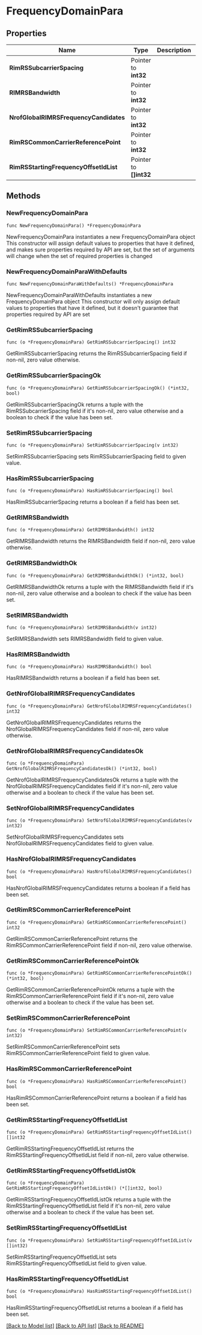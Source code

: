 # FrequencyDomainPara

## Properties

Name | Type | Description | Notes
------------ | ------------- | ------------- | -------------
**RimRSSubcarrierSpacing** | Pointer to **int32** |  | [optional] 
**RIMRSBandwidth** | Pointer to **int32** |  | [optional] 
**NrofGlobalRIMRSFrequencyCandidates** | Pointer to **int32** |  | [optional] 
**RimRSCommonCarrierReferencePoint** | Pointer to **int32** |  | [optional] 
**RimRSStartingFrequencyOffsetIdList** | Pointer to **[]int32** |  | [optional] 

## Methods

### NewFrequencyDomainPara

`func NewFrequencyDomainPara() *FrequencyDomainPara`

NewFrequencyDomainPara instantiates a new FrequencyDomainPara object
This constructor will assign default values to properties that have it defined,
and makes sure properties required by API are set, but the set of arguments
will change when the set of required properties is changed

### NewFrequencyDomainParaWithDefaults

`func NewFrequencyDomainParaWithDefaults() *FrequencyDomainPara`

NewFrequencyDomainParaWithDefaults instantiates a new FrequencyDomainPara object
This constructor will only assign default values to properties that have it defined,
but it doesn't guarantee that properties required by API are set

### GetRimRSSubcarrierSpacing

`func (o *FrequencyDomainPara) GetRimRSSubcarrierSpacing() int32`

GetRimRSSubcarrierSpacing returns the RimRSSubcarrierSpacing field if non-nil, zero value otherwise.

### GetRimRSSubcarrierSpacingOk

`func (o *FrequencyDomainPara) GetRimRSSubcarrierSpacingOk() (*int32, bool)`

GetRimRSSubcarrierSpacingOk returns a tuple with the RimRSSubcarrierSpacing field if it's non-nil, zero value otherwise
and a boolean to check if the value has been set.

### SetRimRSSubcarrierSpacing

`func (o *FrequencyDomainPara) SetRimRSSubcarrierSpacing(v int32)`

SetRimRSSubcarrierSpacing sets RimRSSubcarrierSpacing field to given value.

### HasRimRSSubcarrierSpacing

`func (o *FrequencyDomainPara) HasRimRSSubcarrierSpacing() bool`

HasRimRSSubcarrierSpacing returns a boolean if a field has been set.

### GetRIMRSBandwidth

`func (o *FrequencyDomainPara) GetRIMRSBandwidth() int32`

GetRIMRSBandwidth returns the RIMRSBandwidth field if non-nil, zero value otherwise.

### GetRIMRSBandwidthOk

`func (o *FrequencyDomainPara) GetRIMRSBandwidthOk() (*int32, bool)`

GetRIMRSBandwidthOk returns a tuple with the RIMRSBandwidth field if it's non-nil, zero value otherwise
and a boolean to check if the value has been set.

### SetRIMRSBandwidth

`func (o *FrequencyDomainPara) SetRIMRSBandwidth(v int32)`

SetRIMRSBandwidth sets RIMRSBandwidth field to given value.

### HasRIMRSBandwidth

`func (o *FrequencyDomainPara) HasRIMRSBandwidth() bool`

HasRIMRSBandwidth returns a boolean if a field has been set.

### GetNrofGlobalRIMRSFrequencyCandidates

`func (o *FrequencyDomainPara) GetNrofGlobalRIMRSFrequencyCandidates() int32`

GetNrofGlobalRIMRSFrequencyCandidates returns the NrofGlobalRIMRSFrequencyCandidates field if non-nil, zero value otherwise.

### GetNrofGlobalRIMRSFrequencyCandidatesOk

`func (o *FrequencyDomainPara) GetNrofGlobalRIMRSFrequencyCandidatesOk() (*int32, bool)`

GetNrofGlobalRIMRSFrequencyCandidatesOk returns a tuple with the NrofGlobalRIMRSFrequencyCandidates field if it's non-nil, zero value otherwise
and a boolean to check if the value has been set.

### SetNrofGlobalRIMRSFrequencyCandidates

`func (o *FrequencyDomainPara) SetNrofGlobalRIMRSFrequencyCandidates(v int32)`

SetNrofGlobalRIMRSFrequencyCandidates sets NrofGlobalRIMRSFrequencyCandidates field to given value.

### HasNrofGlobalRIMRSFrequencyCandidates

`func (o *FrequencyDomainPara) HasNrofGlobalRIMRSFrequencyCandidates() bool`

HasNrofGlobalRIMRSFrequencyCandidates returns a boolean if a field has been set.

### GetRimRSCommonCarrierReferencePoint

`func (o *FrequencyDomainPara) GetRimRSCommonCarrierReferencePoint() int32`

GetRimRSCommonCarrierReferencePoint returns the RimRSCommonCarrierReferencePoint field if non-nil, zero value otherwise.

### GetRimRSCommonCarrierReferencePointOk

`func (o *FrequencyDomainPara) GetRimRSCommonCarrierReferencePointOk() (*int32, bool)`

GetRimRSCommonCarrierReferencePointOk returns a tuple with the RimRSCommonCarrierReferencePoint field if it's non-nil, zero value otherwise
and a boolean to check if the value has been set.

### SetRimRSCommonCarrierReferencePoint

`func (o *FrequencyDomainPara) SetRimRSCommonCarrierReferencePoint(v int32)`

SetRimRSCommonCarrierReferencePoint sets RimRSCommonCarrierReferencePoint field to given value.

### HasRimRSCommonCarrierReferencePoint

`func (o *FrequencyDomainPara) HasRimRSCommonCarrierReferencePoint() bool`

HasRimRSCommonCarrierReferencePoint returns a boolean if a field has been set.

### GetRimRSStartingFrequencyOffsetIdList

`func (o *FrequencyDomainPara) GetRimRSStartingFrequencyOffsetIdList() []int32`

GetRimRSStartingFrequencyOffsetIdList returns the RimRSStartingFrequencyOffsetIdList field if non-nil, zero value otherwise.

### GetRimRSStartingFrequencyOffsetIdListOk

`func (o *FrequencyDomainPara) GetRimRSStartingFrequencyOffsetIdListOk() (*[]int32, bool)`

GetRimRSStartingFrequencyOffsetIdListOk returns a tuple with the RimRSStartingFrequencyOffsetIdList field if it's non-nil, zero value otherwise
and a boolean to check if the value has been set.

### SetRimRSStartingFrequencyOffsetIdList

`func (o *FrequencyDomainPara) SetRimRSStartingFrequencyOffsetIdList(v []int32)`

SetRimRSStartingFrequencyOffsetIdList sets RimRSStartingFrequencyOffsetIdList field to given value.

### HasRimRSStartingFrequencyOffsetIdList

`func (o *FrequencyDomainPara) HasRimRSStartingFrequencyOffsetIdList() bool`

HasRimRSStartingFrequencyOffsetIdList returns a boolean if a field has been set.


[[Back to Model list]](../README.md#documentation-for-models) [[Back to API list]](../README.md#documentation-for-api-endpoints) [[Back to README]](../README.md)


